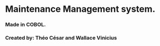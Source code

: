 # Maintenance Management system.

### Made in COBOL.

### Created by: Théo César and Wallace Vinicius
